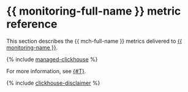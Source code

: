 # {{ monitoring-full-name }} metric reference

This section describes the {{ mch-full-name }} metrics delivered to [{{ monitoring-name }}](../../monitoring/).

{% include [managed-clickhouse](../../_includes/monitoring/metrics-ref/managed-clickhouse.md) %}

For more information, see [{#T}](../operations/monitoring.md).

{% include [clickhouse-disclaimer](../../_includes/clickhouse-disclaimer.md) %}
